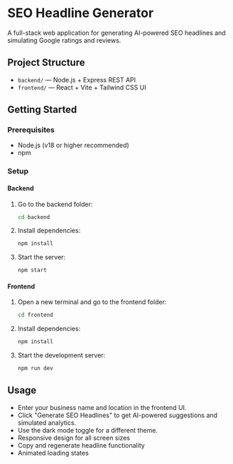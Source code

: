 # SEO Headline Generator

A full-stack web application for generating AI-powered SEO headlines and simulating Google ratings and reviews.

## Project Structure

- `backend/` — Node.js + Express REST API
- `frontend/` — React + Vite + Tailwind CSS UI

## Getting Started

### Prerequisites
- Node.js (v18 or higher recommended)
- npm

### Setup

#### Backend
1. Go to the backend folder:
   ```sh
   cd backend
   ```
2. Install dependencies:
   ```sh
   npm install
   ```
3. Start the server:
   ```sh
   npm start
   ```

#### Frontend
1. Open a new terminal and go to the frontend folder:
   ```sh
   cd frontend
   ```
2. Install dependencies:
   ```sh
   npm install
   ```
3. Start the development server:
   ```sh
   npm run dev
   ```

## Usage
- Enter your business name and location in the frontend UI.
- Click "Generate SEO Headlines" to get AI-powered suggestions and simulated analytics.
- Use the dark mode toggle for a different theme.
- Responsive design for all screen sizes
- Copy and regenerate headline functionality
- Animated loading states


